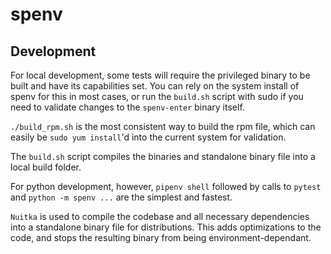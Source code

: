 # spenv

## Development

For local development, some tests will require the privileged binary to be built and have its capabilities set. You can rely on the system install of spenv for this in most cases, or run the `build.sh` script with sudo if you need to validate changes to the `spenv-enter` binary itself.

`./build_rpm.sh` is the most consistent way to build the rpm file, which can easily be `sudo yum install`'d into the current system for validation.

The `build.sh` script compiles the binaries and standalone binary file into a local build folder.

For python development, however, `pipenv shell` followed by calls to `pytest` and `python -m spenv ...` are the simplest and fastest.

`Nuitka` is used to compile the codebase and all necessary dependencies into a standalone binary file for distributions. This adds optimizations to the code, and stops the resulting binary from being environment-dependant.

